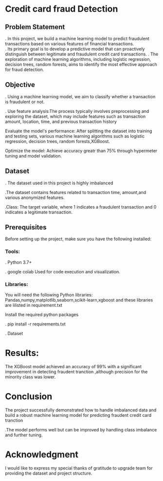 # Credit card fraud Detection 

## Problem Statement
. In this project, we build a machine learning model to predict fraudulent transactions based on various features of financial transactions.  
. Its primary goal is to develop a predictive model that can proactively distinguish between legitimate and fraudulent credit card transactions.
. The exploration of machine learning algorithms, including logistic regression, decision trees, random forests, aims to identify the most effective approach for fraud detection.

## Objective

. Using a machine learning model, we aim to classify whether a transaction is fraudulent or not.

. Use feature analysis:The process typically involves preprocessing and exploring the dataset, which may include features such as transaction amount, location, time, and previous transaction history

Evaluate the model's performance: After splitting the dataset into training and testing sets, various machine learning algorithms such as logistic regression, decision trees, random forests,XGBoost.

Optimize the model: Achieve accuracy greatr than 75% through hypermeter tuning and model validation. 

## Dataset
. The dataset used in this project is highly imbalanced 

.The dataset contains features related to transaction time, amount,and various anonymized features.

.Class: The target variable, where 1 indicates a fraudulent transaction and 0 indicates a legitimate transaction.

## Prerequisites
Before setting up the project, make sure you have the following installed:
### Tools:
. Python 3.7+

.   google colab Used for code execution and visualization.

### Libraries:
You will need the following Python libraries: Pandas,numpy,matplotlib,seaborn,scikit-learn,xgboost and these libraries are lilisted in requirement.txt

Install the required python packages

. pip install -r requirements.txt

. Dataset 

# Results:

 The XGBoost model achieved an accuracy of 99% with a significant improvement in detecting fraudent tranction ,although precision for the minority class was lower.

 # Conclusion
  The project successfully demonstrated how to handle imbalanced data and build a robust machine learning model for predicting fraudent credit card tranction 
  
  .The model performs well but can be improved by handling class imbalance and further tuning.


  # Acknowledgment 

  I would like to express my special thanks of  gratitude to upgrade team for providing the dataset and project structure.


